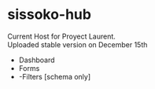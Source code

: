 # sissoko-hub

Current Host for Proyect Laurent.<br>
Uploaded stable version on December 15th<br>
<ul>
<li>Dashboard</li>
<li>Forms</li>
<li>-Filters [schema only]</li>
</ul>
